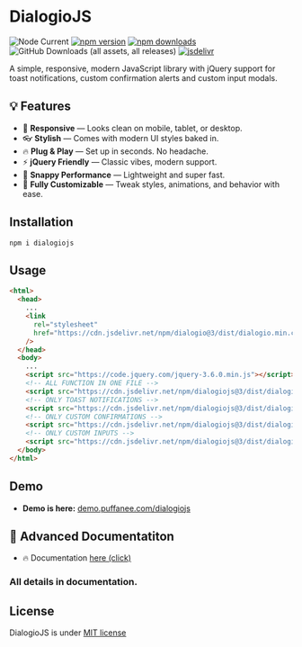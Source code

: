 # DialogioJS

![Node Current](https://img.shields.io/node/v/dialogiojs)
[![npm version](https://badge.fury.io/js/dialogiojs.svg)](https://badge.fury.io/js/dialogiojs)
[![npm downloads](https://img.shields.io/npm/dm/dialogiojs.svg)](https://npmjs.org/dialogiojs)
![GitHub Downloads (all assets, all releases)](https://img.shields.io/github/downloads/puffaneeCo/DialogioJS/total)
[![jsdelivr](https://data.jsdelivr.com/v1/package/npm/dialogiojs/badge?style=rounded)](https://www.jsdelivr.com/package/npm/dialogiojs)

A simple, responsive, modern JavaScript library with jQuery support for toast notifications, custom confirmation alerts and custom input modals.

## 💡 Features

- 📱 **Responsive** — Looks clean on mobile, tablet, or desktop.
- 👓 **Stylish** — Comes with modern UI styles baked in.
- 🔥 **Plug & Play** — Set up in seconds. No headache.
- ⚡️ **jQuery Friendly** — Classic vibes, modern support.
- 🎯 **Snappy Performance** — Lightweight and super fast.
- 🎸 **Fully Customizable** — Tweak styles, animations, and behavior with ease.

## Installation

```
npm i dialogiojs
```

## Usage

```html
<html>
  <head>
    ...
    <link
      rel="stylesheet"
      href="https://cdn.jsdelivr.net/npm/dialogio@3/dist/dialogio.min.css"
    />
  </head>
  <body>
    ...
    <script src="https://code.jquery.com/jquery-3.6.0.min.js"></script>
    <!-- ALL FUNCTION IN ONE FILE -->
    <script src="https://cdn.jsdelivr.net/npm/dialogiojs@3/dist/dialogio-all.min.js"></script>
    <!-- ONLY TOAST NOTIFICATIONS -->
    <script src="https://cdn.jsdelivr.net/npm/dialogiojs@3/dist/dialogio-toast.min.js"></script>
    <!-- ONLY CUSTOM CONFIRMATIONS -->
    <script src="https://cdn.jsdelivr.net/npm/dialogiojs@3/dist/dialogio-confirm.min.js"></script>
    <!-- ONLY CUSTOM INPUTS -->
    <script src="https://cdn.jsdelivr.net/npm/dialogiojs@3/dist/dialogio-input.min.js"></script>
  </body>
</html>
```

## Demo

- **Demo is here:** [demo.puffanee.com/dialogiojs](https://demo.puffanee.com/dialogiojs)

## 📃 Advanced Documentatiton

- 🔥 Documentation [here (click)](https://puffanee.gitbook.io/puffanee/libraries/dialogiojs)

### All details in documentation.

## License
DialogioJS is under [MIT license](/LICENSE.md)